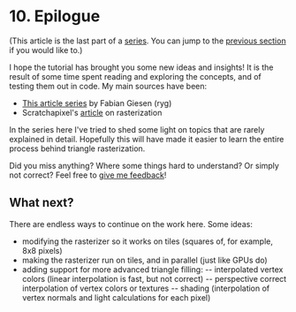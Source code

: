 # 10. Epilogue

(This article is the last part of a [series](./#sections). You can jump to the [previous section](./1) if you would like to.)

I hope the tutorial has brought you some new ideas and insights! It is the result of some time spent reading and exploring the concepts, and of testing them out in code. My main sources have been:

- [This article series](https://fgiesen.wordpress.com/2013/02/06/the-barycentric-conspirac/) by Fabian Giesen (ryg)
- Scratchapixel's [article](https://www.scratchapixel.com/lessons/3d-basic-rendering/rasterization-practical-implementation) on rasterization

In the series here I've tried to shed some light on topics that are rarely explained in detail. Hopefully this will have made it easier to learn the entire process behind triangle rasterization.

Did you miss anything? Where some things hard to understand? Or simply not correct? Feel free to [give me feedback](https://github.com/kristoffer-dyrkorn/triangle-rasterizer/issues)!

## What next?

There are endless ways to continue on the work here. Some ideas:

- modifying the rasterizer so it works on tiles (squares of, for example, 8x8 pixels)
- making the rasterizer run on tiles, and in parallel (just like GPUs do)
- adding support for more advanced triangle filling:
  -- interpolated vertex colors (linear interpolation is fast, but not correct)
  -- perspective correct interpolation of vertex colors or textures
  -- shading (interpolation of vertex normals and light calculations for each pixel)
